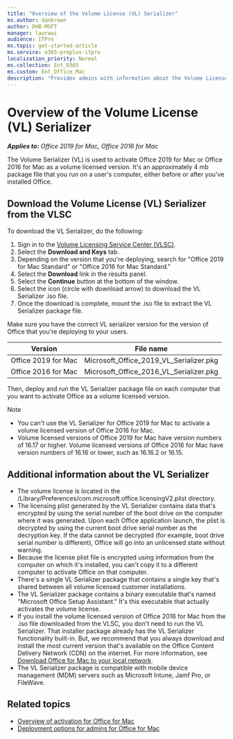 ```yaml
---
title: "Overview of the Volume License (VL) Serializer"
ms.author: danbrown
author: DHB-MSFT
manager: laurawi
audience: ITPro
ms.topic: get-started-article
ms.service: o365-proplus-itpro
localization_priority: Normal
ms.collection: Ent_O365
ms.custom: Ent_Office_Mac
description: "Provides admins with information about the Volume License (VL) Serializer, which is used to activate volume licensed versions of Office 2019 for Mac and Office 2016 for Mac"
---
```


# Overview of the Volume License (VL) Serializer

***Applies to:*** *Office 2019 for Mac, Office 2016 for Mac*

The Volume Serializer (VL) is used to activate Office 2019 for Mac or Office 2016 for Mac as a volume licensed version. It's an approximately 4 mb package file that you run on a user's computer, either before or after you've installed Office.

## Download the Volume License (VL) Serializer from the VLSC

To download the VL Serializer, do the following:

1. Sign in to the [Volume Licensing Service Center (VLSC)](https://www.microsoft.com/licensing/servicecenter/default.aspx). 
2. Select the **Download and Keys** tab.
3. Depending on the version that you're deploying, search for "Office 2019 for Mac Standard" or "Office 2016 for Mac Standard."
4. Select the **Download** link in the results panel.
5. Select the **Continue** button at the bottom of the window.
6. Select the icon (circle with download arrow) to download the VL Serializer .iso file.
7. Once the download is complete, mount the .iso file to extract the VL Serializer package file.


Make sure you have the correct VL serializer version for the version of Office that you're deploying to your users.


|Version  |File name  |
|---------|---------|
|Office 2019 for Mac     | Microsoft_Office_2019_VL_Serializer.pkg       |
|Office 2016 for Mac     | Microsoft_Office_2016_VL_Serializer.pkg     |


Then, deploy and run the VL Serializer package file on each computer that you want to activate Office as a volume licensed version.

> [!NOTE]
> - You can't use the VL Serializer for Office 2019 for Mac to activate a volume licensed version of Office 2016 for Mac.
> - Volume licensed versions of Office 2019 for Mac have version numbers of 16.17 or higher. Volume licensed versions of Office 2016 for Mac have version numbers of 16.16 or lower, such as 16.16.2 or 16.15.

 
## Additional information about the VL Serializer 

- The volume license is located in the /Library/Preferences/com.microsoft.office.licensingV2.plist directory.
- The licensing plist generated by the VL Serializer contains data that's encrypted by using the serial number of the boot drive on the computer where it was generated. Upon each Office application launch, the plist is decrypted by using the current boot drive serial number as the decryption key. If the data cannot be decrypted (for example, boot drive serial number is different), Office will go into an unlicensed state without warning.
- Because the license plist file is encrypted using information from the computer on which it's installed, you can't copy it to a different computer to activate Office on that computer.
- There's a single VL Serializer package that contains a single key that's shared between all volume licensed customer installations.
- The VL Serializer package contains a binary executable that's named "Microsoft Office Setup Assistant." It's this executable that actually activates the volume license.
- If you install the volume licensed version of Office 2016 for Mac from the .iso file downloaded from the VLSC, you don't need to run the VL Serializer. That installer package already has the VL Serializer functionality built-in. But, we recommend that you always download and install the most current version that's available on the Office Content Delivery Network (CDN) on the internet. For more information, see [Download Office for Mac to your local network](deployment-options-for-office-for-mac.md#download-office-for-mac-to-your-local-network).
- The VL Serializer package is compatible with mobile device management (MDM) servers such as Microsoft Intune, Jamf Pro, or FileWave.


## Related topics

- [Overview of activation for Office for Mac](overview-of-activation-for-office-for-mac.md)
- [Deployment options for admins for Office for Mac](deployment-options-for-office-for-mac.md)
